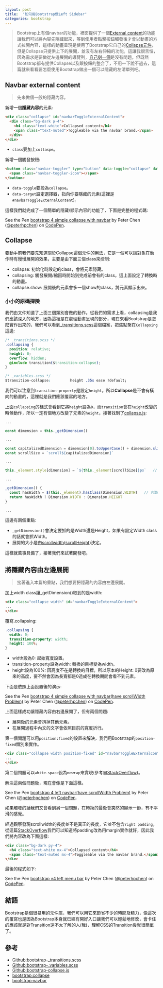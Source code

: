 ```yaml
---
layout: post
title:  "如何用Bootstrap做Left Sidebar"
categories: bootstrap
---
```


> Bootstrap上有個navbar的功能，裡面提供了一個[External content](https://getbootstrap.com/docs/4.0/components/navbar/#external-content)的功能讓我們可以將內容先隱藏起來，等到使用者點擊按鈕觸發後才會以動畫的方式拉開內容，這樣的動畫呈現是使用了Bootstrap它自己的[Collapse元件](https://getbootstrap.com/docs/4.0/components/collapse/)，但是Collapse只提供上下的展開，並沒有左右伸縮的功能，這讓我很苦惱，因為需求是要做從左邊展開的導覽列，[自己刻一個](https://codepen.io/peterhpchen/pen/qppNwR)是沒有問題，但既然Bootstrap都有提供Collapse以及跟按鈕的整合了，不用一下說不過去，這篇就來看看要怎麼使用Bootstrap做出一個可以隱藏的左清單列吧。

## Navbar external content

> 先來做個一般的隱藏內容。

新增一個**隱藏內容**的元素:

```html
<div class="collapse" id="navbarToggleExternalContent">
  <div class="bg-dark p-4">
    <h4 class="text-white">Collapsed content</h4>
    <span class="text-muted">Toggleable via the navbar brand.</span>
  </div>
</div>
```

* `class`要加上`collaspe`。

新增一個觸發按鈕:

```html
<button class="navbar-toggler" type="button" data-toggle="collapse" data-target="#navbarToggleExternalContent">
  <span class="navbar-toggler-icon"></span>
</button>
```

* `data-toggle`要設為`collapse`。
* `data-target`設定選擇器，指向你要隱藏的元素(這裡是`#navbarToggleExternalContent`)。

這樣我們就完成了一個簡單的隱藏/顯示內容的功能了，下面是完整的程式碼:

<p data-height="265" data-theme-id="0" data-slug-hash="NyqmoZ" data-default-tab="html,result" data-user="peterhpchen" data-embed-version="2" data-pen-title="bootstrap 4 simple collapse with navbar" class="codepen">See the Pen <a href="https://codepen.io/peterhpchen/pen/NyqmoZ/">bootstrap 4 simple collapse with navbar</a> by Peter Chen (<a href="https://codepen.io/peterhpchen">@peterhpchen</a>) on <a href="https://codepen.io">CodePen</a>.</p>
<script async src="https://production-assets.codepen.io/assets/embed/ei.js"></script>

## Collapse

要動手前我們要先知道關於Collapse這個元件的用法，它是一個可以讓對象在動作時有慢慢展開的效果，主要是由下面三個class來控制:

* collapse: 初始化時設定的class，會將元素隱藏。
* collapsing: 觸發展開/縮回時開始到完成前會有的class，這上面設定了轉換時的動畫。
* collapse.show: 展開後的元素會多一個show的class，將元素顯示出來。

### 小小的原碼探險

我們由文件知道了上面三個類別會做的動作，從我們的需求上看，collapsing是我們應該深入的地方，因為這裡是在處理動畫呈現的部分，現在來看Bootstrap是怎麼實作出來的，我們可以看到[_transitions.scss](https://github.com/twbs/bootstrap/blob/v4-dev/scss/_transitions.scss)這個檔案，把焦點聚在`Collapsing`這邊:

```css
/* _transitions.scss */
.collapsing {
  position: relative;
  height: 0;
  overflow: hidden;
  @include transition($transition-collapse);
}

/* _variables.scss */
$transition-collapse:         height .35s ease !default;
```

我們可以注意到`transition-property`是設定`height`，所以**Collapse**是不會有橫向的動畫的，這裡就是我們應該覆寫的地方。

上面`collapsing`的樣式會看到它將`height`設為`0`，而`transition`會在`height`改變的時候動作，所以一定有個地方改變了元素的`height`，接著找到了[collapse.js](https://github.com/twbs/bootstrap/blob/v4-dev/js/src/collapse.js):

```js
...

const dimension = this._getDimension()

...

const capitalizedDimension = dimension[0].toUpperCase() + dimension.slice(1)
const scrollSize = `scroll${capitalizedDimension}`

...

this._element.style[dimension] = `${this._element[scrollSize]}px`   // 用元素的scrollWidth(scrollHeight)來決定展開的大小

...

_getDimension() {
  const hasWidth = $(this._element).hasClass(Dimension.WIDTH)   // 判斷有沒有width class來決定要抓高度還是寬度
  return hasWidth ? Dimension.WIDTH : Dimension.HEIGHT
}

...
```

這邊有兩個重點:

* `_getDimension()`會決定要抓的是Width還是Height，如果有設定Width class的話就會抓Width。
* 展開的大小是由[scrollwidth](https://www.w3schools.com/jsref/prop_element_scrollwidth.asp)([scrollHeight](https://www.w3schools.com/jsref/prop_element_scrollheight.asp))決定。

這樣就萬事具備了，接著我們來試著開發吧。

## 將隱藏內容由左邊展開

> 接著進入本篇的重點，我們想要把隱藏的內容由左邊展開。

加上width class讓_getDimension()取到的是width:

```html
<div class="collapse width" id="navbarToggleExternalContent">
...
</div>
```

覆寫.collapsing:

```css
.collapsing {
  width: 0;
  transition-property: width;
  height: 100%;
}
```

* width設為0: 起始寬度設置。
* transition-property設為width: 轉換的目標變為width。
* height設為100%: 因高度不在是轉換的目標，所以原本的Height: 0要改為原來的高度，要不然會因為長寬都是0造成在轉換期間會看不到元素。

下面是依照上面設置後的演示:

<p data-height="265" data-theme-id="0" data-slug-hash="ddoEwL" data-default-tab="html,result" data-user="peterhpchen" data-embed-version="2" data-pen-title="bootstrap 4 simple collapse with navbar(have scrollWidth Problem)" class="codepen">See the Pen <a href="https://codepen.io/peterhpchen/pen/ddoEwL/">bootstrap 4 simple collapse with navbar(have scrollWidth Problem)</a> by Peter Chen (<a href="https://codepen.io/peterhpchen">@peterhpchen</a>) on <a href="https://codepen.io">CodePen</a>.</p>
<script async src="https://production-assets.codepen.io/assets/embed/ei.js"></script>

上面這樣成功讓隱藏內容由右邊展開了，但有兩個問題:

* 展開後的元素會擠掉其他元素。
* 在展開過程中內文的文字會依照目前的寬度折行。

第一個問題可以用`position:fixed`的設置來解決，我們用Bootstrap的`position-fixed`類別來實作。

```html
<div class="collapse width position-fixed" id="navbarToggleExternalContent">
...
</div>
```

第二個問題可以`white-space`設為`nowrap`來實現(參考自[StackOverflow](https://stackoverflow.com/a/1383147/9265131))。

解決這兩個問題後，現在會像是下面這樣。

<p data-height="265" data-theme-id="0" data-slug-hash="vdOoNZ" data-default-tab="html,result" data-user="peterhpchen" data-embed-version="2" data-pen-title="bootstrap 4 left navbar(have scrollWidth Problem)" class="codepen">See the Pen <a href="https://codepen.io/peterhpchen/pen/vdOoNZ/">bootstrap 4 left navbar(have scrollWidth Problem)</a> by Peter Chen (<a href="https://codepen.io/peterhpchen">@peterhpchen</a>) on <a href="https://codepen.io">CodePen</a>.</p>
<script async src="https://production-assets.codepen.io/assets/embed/ei.js"></script>

如果觸發的話我們又會看到另一個問題，在轉換的最後會突然的顯示一節，有不平滑的感覺。

經過觀察發現scrollwidth的長度並不是真正的長度，它並不包含`right padding`，從這篇[StackOverflow](https://stackoverflow.com/a/10055302/9265131)我們可以知道將padding改為用margin實作就好，因此我們將內容改為下面這樣:

```html
<div class="bg-dark py-4">
  <h4 class="text-white mx-4">Collapsed content</h4>
  <span class="text-muted mx-4">Toggleable via the navbar brand.</span>
</div>
```

最後的程式如下:

<p data-height="265" data-theme-id="0" data-slug-hash="VQLOVO" data-default-tab="html,result" data-user="peterhpchen" data-embed-version="2" data-pen-title="bootstrap v4 left menu bar" class="codepen">See the Pen <a href="https://codepen.io/peterhpchen/pen/VQLOVO/">bootstrap v4 left menu bar</a> by Peter Chen (<a href="https://codepen.io/peterhpchen">@peterhpchen</a>) on <a href="https://codepen.io">CodePen</a>.</p>
<script async src="https://production-assets.codepen.io/assets/embed/ei.js"></script>

## 結語

Bootstrap是個很易用的元件庫，我們可以用它來節省不少的時間及精力，像這次的覆寫也是因為Bootstrap本身就已經有開好入口讓我們可以輕鬆地修改，會卡住的應該就是對Transition還不太了解的人(我)，理解CSS的Transition後就很簡單了。

## 參考

* [Github:bootstrap-_transitions.scss](https://github.com/twbs/bootstrap/blob/v4-dev/scss/_transitions.scss)
* [Github:bootstrap-_variables.scss](https://github.com/twbs/bootstrap/blob/v4-dev/scss/_variables.scss)
* [Github:bootstrap-collapse.js](https://github.com/twbs/bootstrap/blob/v4-dev/js/src/collapse.js)
* [bootstrap:collapse](https://getbootstrap.com/docs/4.0/components/collapse/)
* [bootstrap:navbar](https://getbootstrap.com/docs/4.0/components/navbar/)